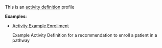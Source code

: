 This is an [activity definition](profiles.html#activity-profiles) profile

**Examples:**

*  [Activity Example Enrollment](ActivityDefinition-activity-example-enrollment.html)

    Example Activity Definition for a recommendation to enroll a patient in a pathway